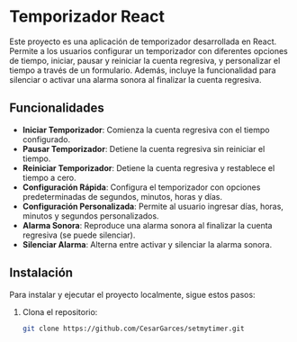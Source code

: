 # Temporizador React

Este proyecto es una aplicación de temporizador desarrollada en React. Permite a los usuarios configurar un temporizador con diferentes opciones de tiempo, iniciar, pausar y reiniciar la cuenta regresiva, y personalizar el tiempo a través de un formulario. Además, incluye la funcionalidad para silenciar o activar una alarma sonora al finalizar la cuenta regresiva.

## Funcionalidades

- **Iniciar Temporizador**: Comienza la cuenta regresiva con el tiempo configurado.
- **Pausar Temporizador**: Detiene la cuenta regresiva sin reiniciar el tiempo.
- **Reiniciar Temporizador**: Detiene la cuenta regresiva y restablece el tiempo a cero.
- **Configuración Rápida**: Configura el temporizador con opciones predeterminadas de segundos, minutos, horas y días.
- **Configuración Personalizada**: Permite al usuario ingresar días, horas, minutos y segundos personalizados.
- **Alarma Sonora**: Reproduce una alarma sonora al finalizar la cuenta regresiva (se puede silenciar).
- **Silenciar Alarma**: Alterna entre activar y silenciar la alarma sonora.

## Instalación

Para instalar y ejecutar el proyecto localmente, sigue estos pasos:

1. Clona el repositorio:

   ```bash
   git clone https://github.com/CesarGarces/setmytimer.git